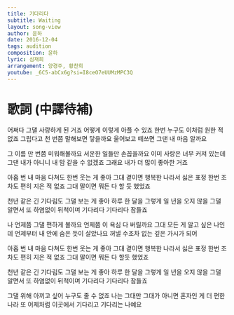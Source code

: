 ```yaml
---
title: 기다리다
subtitle: Waiting
layout: song-view
author: 윤하
date: 2016-12-04
tags: audition
composition: 윤하
lyric: 심재희
arrangement: 양경주, 황찬희
youtube: _6C5-abCx6g?si=I8ceO7eUUMzMPC3Q
---
```


# 歌詞 (中譯待補)

어쩌다 그댈 사랑하게 된 거죠
어떻게 이렇게 아플 수 있죠
한번 누구도 이처럼 원한 적 없죠
그립다고 천 번쯤 말해보면 닿을까요
울어보고 떼쓰면 그댄 내 마음 알까요

그 이름 만 번쯤 미워해볼까요
서운한 일들만 손꼽을까요
이미 사랑은 너무 커져 있는데
그댄 내가 아니니 내 맘 같을 수 없겠죠
그래요 내가 더 많이 좋아한 거죠

아홉 번 내 마음 다쳐도 한번 웃는 게 좋아
그대 곁이면 행복한 나라서
싫은 표정 한번 조차도 편히 지은 적 없죠
그대 말이면 뭐든 다 할 듯 했었죠

천년 같은 긴 기다림도 그댈 보는 게 좋아
하루 한 달을 그렇게 일 년을
오지 않을 그댈 알면서 또 하염없이 뒤척이며
기다리다 기다리다 잠들죠

나 언제쯤 그댈 편하게 볼까요
언제쯤 이 욕심 다 버릴까요
그대 모든 게 알고 싶은 나인데
언제부터 내 안에 숨은 듯이 살았나요
꺼낼 수조차 없는 깊은 가시가 되어

아홉 번 내 마음 다쳐도 한번 웃는 게 좋아
그대 곁이면 행복한 나라서
싫은 표정 한번 조차도 편히 지은 적 없죠
그대 말이면 뭐든 다 할듯 했었죠

천년 같은 긴 기다림도 그댈 보는 게 좋아
하루 한 달을 그렇게 일 년을
오지 않을 그댈 알면서 또 하염없이 뒤척이며
기다리다 기다리다 잠들죠

그댈 위해 아끼고 싶어 누구도 줄 수 없죠
나는 그대만 그대가 아니면
혼자인 게 더 편한 나라 또 어제처럼 이곳에서
기다리고 기다리는 나예요
